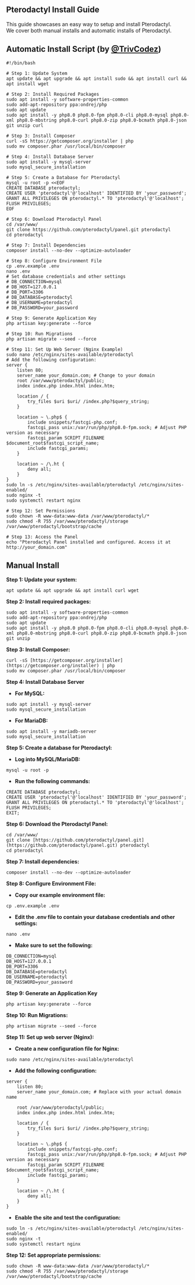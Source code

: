 ## Pterodactyl Install Guide
This guide showcases an easy way to setup and install Pterodactyl.
<br>
We cover both manual installs and automatic installs of Pterodactyl.


## **Automatic Install Script (by [@TrivCodez](https://github.com/TrivCodez))**
```
#!/bin/bash

# Step 1: Update System
apt update && apt upgrade && apt install sudo && apt install curl && apt install wget

# Step 2: Install Required Packages
sudo apt install -y software-properties-common
sudo add-apt-repository ppa:ondrej/php
sudo apt update
sudo apt install -y php8.0 php8.0-fpm php8.0-cli php8.0-mysql php8.0-xml php8.0-mbstring php8.0-curl php8.0-zip php8.0-bcmath php8.0-json git unzip curl

# Step 3: Install Composer
curl -sS https://getcomposer.org/installer | php
sudo mv composer.phar /usr/local/bin/composer

# Step 4: Install Database Server
sudo apt install -y mysql-server
sudo mysql_secure_installation

# Step 5: Create a Database for Pterodactyl
mysql -u root -p <<EOF
CREATE DATABASE pterodactyl;
CREATE USER 'pterodactyl'@'localhost' IDENTIFIED BY 'your_password';
GRANT ALL PRIVILEGES ON pterodactyl.* TO 'pterodactyl'@'localhost';
FLUSH PRIVILEGES;
EOF

# Step 6: Download Pterodactyl Panel
cd /var/www/
git clone https://github.com/pterodactyl/panel.git pterodactyl
cd pterodactyl

# Step 7: Install Dependencies
composer install --no-dev --optimize-autoloader

# Step 8: Configure Environment File
cp .env.example .env
nano .env
# Set database credentials and other settings
# DB_CONNECTION=mysql
# DB_HOST=127.0.0.1
# DB_PORT=3306
# DB_DATABASE=pterodactyl
# DB_USERNAME=pterodactyl
# DB_PASSWORD=your_password

# Step 9: Generate Application Key
php artisan key:generate --force

# Step 10: Run Migrations
php artisan migrate --seed --force

# Step 11: Set Up Web Server (Nginx Example)
sudo nano /etc/nginx/sites-available/pterodactyl
# Add the following configuration:
server {
    listen 80;
    server_name your_domain.com; # Change to your domain
    root /var/www/pterodactyl/public;
    index index.php index.html index.htm;

    location / {
        try_files $uri $uri/ /index.php?$query_string;
    }

    location ~ \.php$ {
        include snippets/fastcgi-php.conf;
        fastcgi_pass unix:/var/run/php/php8.0-fpm.sock; # Adjust PHP version as necessary
        fastcgi_param SCRIPT_FILENAME $document_root$fastcgi_script_name;
        include fastcgi_params;
    }

    location ~ /\.ht {
        deny all;
    }
}
sudo ln -s /etc/nginx/sites-available/pterodactyl /etc/nginx/sites-enabled/
sudo nginx -t
sudo systemctl restart nginx

# Step 12: Set Permissions
sudo chown -R www-data:www-data /var/www/pterodactyl/*
sudo chmod -R 755 /var/www/pterodactyl/storage /var/www/pterodactyl/bootstrap/cache

# Step 13: Access the Panel
echo "Pterodactyl Panel installed and configured. Access it at http://your_domain.com"
```

## **Manual Install**

**Step 1: Update your system:**

```
apt update && apt upgrade && apt install curl wget
```

**Step 2: Install required packages:**

```
sudo apt install -y software-properties-common
sudo add-apt-repository ppa:ondrej/php
sudo apt update
sudo apt install -y php8.0 php8.0-fpm php8.0-cli php8.0-mysql php8.0-xml php8.0-mbstring php8.0-curl php8.0-zip php8.0-bcmath php8.0-json git unzip
```

**Step 3: Install Composer:**

```
curl -sS [https://getcomposer.org/installer](https://getcomposer.org/installer) | php
sudo mv composer.phar /usr/local/bin/composer
```

**Step 4: Install Database Server**

 - **For MySQL:**

```
sudo apt install -y mysql-server
sudo mysql_secure_installation
```

 - **For MariaDB:**

```
sudo apt install -y mariadb-server
sudo mysql_secure_installation
```

**Step 5: Create a database for Pterodactyl:**

 - **Log into MySQL/MariaDB:**

```
mysql -u root -p
```

 - **Run the following commands:**

```
CREATE DATABASE pterodactyl;
CREATE USER 'pterodactyl'@'localhost' IDENTIFIED BY 'your_password';
GRANT ALL PRIVILEGES ON pterodactyl.* TO 'pterodactyl'@'localhost';
FLUSH PRIVILEGES;
EXIT;
```

**Step 6: Download the Pterodactyl Panel:**

```
cd /var/www/
git clone [https://github.com/pterodactyl/panel.git](https://github.com/pterodactyl/panel.git) pterodactyl
cd pterodactyl
```

**Step 7: Install dependencies:**

```
composer install --no-dev --optimize-autoloader
```

**Step 8: Configure Environment File:**

  - **Copy our example environment file:**

```
cp .env.example .env
```

  - **Edit the .env file to contain your database credentials and other settings:**

```
nano .env
```

- **Make sure to set the following:**

```
DB_CONNECTION=mysql
DB_HOST=127.0.0.1
DB_PORT=3306
DB_DATABASE=pterodactyl
DB_USERNAME=pterodactyl
DB_PASSWORD=your_password
```

**Step 9: Generate an Application Key**

```
php artisan key:generate --force
```

**Step 10: Run Migrations:**

```
php artisan migrate --seed --force
```

**Step 11: Set up web server (Nginx):**

 - **Create a new configuration file for Nginx:**

```
sudo nano /etc/nginx/sites-available/pterodactyl
```

 - **Add the following configuration:**

```
server {
    listen 80;
    server_name your_domain.com; # Replace with your actual domain name

    root /var/www/pterodactyl/public;
    index index.php index.html index.htm;

    location / {
        try_files $uri $uri/ /index.php?$query_string;
    }

    location ~ \.php$ {
        include snippets/fastcgi-php.conf;
        fastcgi_pass unix:/var/run/php/php8.0-fpm.sock; # Adjust PHP version as necessary
        fastcgi_param SCRIPT_FILENAME $document_root$fastcgi_script_name;
        include fastcgi_params;
    }

    location ~ /\.ht {
        deny all;
    }
}
```

 - **Enable the site and test the configuration:**

```
sudo ln -s /etc/nginx/sites-available/pterodactyl /etc/nginx/sites-enabled/
sudo nginx -t
sudo systemctl restart nginx
```

**Step 12: Set appropriate permissions:**

```
sudo chown -R www-data:www-data /var/www/pterodactyl/*
sudo chmod -R 755 /var/www/pterodactyl/storage /var/www/pterodactyl/bootstrap/cache
```
